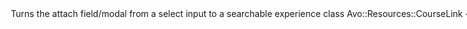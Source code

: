 <Option name="`searchable`">

<div class="space-x-2">
  <LicenseReq license="pro" />
  <DemoVideo demo-video="https://youtu.be/KLI_sVTPX-Q" />
</div>

Turns the attach field/modal from a `select` input to a searchable experience

```ruby{5}
class Avo::Resources::CourseLink < Avo::BaseResource
  def fields
    field :links,
      as: :has_many,
      searchable: true
  end
end
```

:::warning
  Avo uses the **search feature** behind the scenes, so **make sure the target resource has the [`search_query`](./../search) option configured**.
:::

```ruby{3-7}
# app/avo/resources/course_link.rb
class Avo::Resources::CourseLink < Avo::BaseResource
  self.search = {
    query: -> {
      query.ransack(id_eq: q, link_cont: q, m: "or").result(distinct: false)
    }
  }
end
```

#### Default

`false`

#### Possible values

`true`, `false`
</Option>
